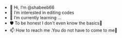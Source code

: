 - 👋 Hi, I’m @shabeeb66
- 👀 I’m interested in editing codes
- 🌱 I’m currently learning ...
- 🛡️ To be honest I don't even know the basics🤣
- 📫 How to reach me .You do not have to come to me🥴

<!---
shabeeb66/shabeeb66 is a ✨ special ✨ repository because its `README.md` (this file) appears on your GitHub profile.
You can click the Preview link to take a look at your changes.
--->

